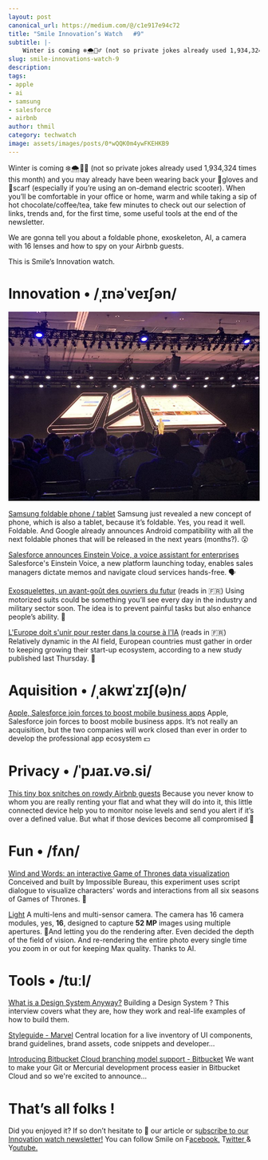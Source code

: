 ```yaml
---
layout: post
canonical_url: https://medium.com/@/c1e917e94c72
title: "Smile Innovation’s Watch   #9"
subtitle: |-
    Winter is coming ❄️🌨🧟‍♂️ (not so private jokes already used 1,934,324 times this month) and you may already have been wearing back your…
slug: smile-innovations-watch-9
description:
tags:
- apple
- ai
- samsung
- salesforce
- airbnb
author: thmil
category: techwatch
image: assets/images/posts/0*wQQK0m4ywFKEHKB9
---
```

Winter is coming ❄️🌨🧟‍♂️ (not so private jokes already used 1,934,324 times this month) and you may already have been wearing back your 🧤gloves and 🧣scarf (especially if you’re using an on-demand electric scooter). When you’ll be comfortable in your office or home, warm and while taking a sip of hot chocolate/coffee/tea, take few minutes to check out our selection of links, trends and, for the first time, some useful tools at the end of the newsletter.

We are gonna tell you about a foldable phone, exoskeleton, AI, a camera with 16 lenses and how to spy on your Airbnb guests.

This is Smile’s Innovation watch.

# Innovation • /ˌɪnəˈveɪʃən/

![](/assets/images/posts/0*wQQK0m4ywFKEHKB9.jpg)

[Samsung foldable phone / tablet](https://twitter.com/i/moments/1060537701991137280?utm_campaign=Smile%20Innovation%27s%20Watch&utm_medium=email&utm_source=Revue%20newsletter)
Samsung just revealed a new concept of phone, which is also a tablet, because it’s foldable. Yes, you read it well. Foldable. And Google already announces Android compatibility with all the next foldable phones that will be released in the next years (months?). 😮

[Salesforce announces Einstein Voice, a voice assistant for enterprises](http://snip.ly/raypcf/)
Salesforce's Einstein Voice, a new platform launching today, enables sales managers dictate memos and navigate cloud services hands-free. 🗣

[Exosquelettes, un avant-goût des ouvriers du futur](<http://paperjam.lu/news/exosquelettes-un-avant-gout-des-ouvriers-du-futur>)
(reads in 🇫🇷) Using motorized suits could be something you’ll see every day in the industry and military sector soon. The idea is to prevent painful tasks but also enhance people’s ability. 🤖

[L'Europe doit s'unir pour rester dans la course à l'IA](<http://paperjam.lu/news/leurope-doit-sunir-pour-rester-dans-la-course-a-lia>)
(reads in 🇫🇷) Relatively dynamic in the AI field, European countries must gather in order to keeping growing their start-up ecosystem, according to a new study published last Thursday. 🧠

# Aquisition • /ˌakwɪˈzɪʃ(ə)n/

[Apple, Salesforce join forces to boost mobile business apps](https://adage.com/article/digital/apple-salesforce-join-forces-boost-mobile-business-apps/315042/)
Apple, Salesforce join forces to boost mobile business apps. It’s not really an acquisition, but the two companies will work closed than ever in order to develop the professional app ecosystem 💵

# Privacy • /ˈpɹaɪ.və.si/

[This tiny box snitches on rowdy Airbnb guests](https://thenextweb.com/plugged/2018/10/29/this-tiny-box-snitches-on-rowdy-airbnb-guests/)
Because you never know to whom you are really renting your flat and what they will do into it, this little connected device help you to monitor noise levels and send you alert if it’s over a defined value. But what if those devices become all compromised 👹

# Fun • /fʌn/

[Wind and Words: an interactive Game of Thrones data visualization](http://beta.wind-and-words.com/)
Conceived and built by Impossible Bureau, this experiment uses script dialogue to visualize characters' words and interactions from all six seasons of Games of Thrones. 🐲

[Light](https://light.co/?utm_campaign=Smile%20Innovation%27s%20Watch&utm_medium=email&utm_source=Revue%20newsletter)
A multi-lens and multi-sensor camera. The camera has 16 camera modules, yes, **16**, designed to capture **52 MP** images using multiple apertures. 📸And letting you do the rendering after. Even decided the depth of the field of vision. And re-rendering the entire photo every single time you zoom in or out for keeping Max quality. Thanks to AI.

# Tools • /tuːl/

[What is a Design System Anyway?](https://blog.marvelapp.com/design-system-anyway/)
Building a Design System ? This interview covers what they are, how they work and real-life examples of how to build them.

[Styleguide - Marvel](https://marvelapp.com/styleguide/overview/introduction)
Central location for a live inventory of UI components, brand guidelines, brand assets, code snippets and developer…

[Introducing Bitbucket Cloud branching model support - Bitbucket](https://bitbucket.org/blog/introducing-bitbucket-branching-model-support)
We want to make your Git or Mercurial development process easier in Bitbucket Cloud and so we're excited to announce…

# That’s all folks !

Did you enjoyed it? If so don’t hesitate to 👏 our article or s[ubscribe to our Innovation watch newsletter!](https://www.getrevue.co/profile/smileinnovation)
You can follow Smile on F[acebook,](https://www.facebook.com/smileopensource) T[witter ](https://www.twitter.com/GroupeSmile)& Y[outube.](http://www.youtube.com/user/SmileOpenSource)



